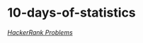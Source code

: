 # 10-days-of-statistics

###### [HackerRank Problems](https://www.hackerrank.com/domains/sql?filters%5Bstatus%5D%5B%5D=unsolved&badge_type=sql)
